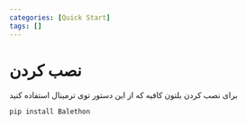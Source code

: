 ```yaml
---
categories: [Quick Start]
tags: []
---
```


# نصب کردن

برای نصب کردن بلتون کافیه که از این دستور توی ترمینال استفاده کنید

```bash
pip install Balethon
```
